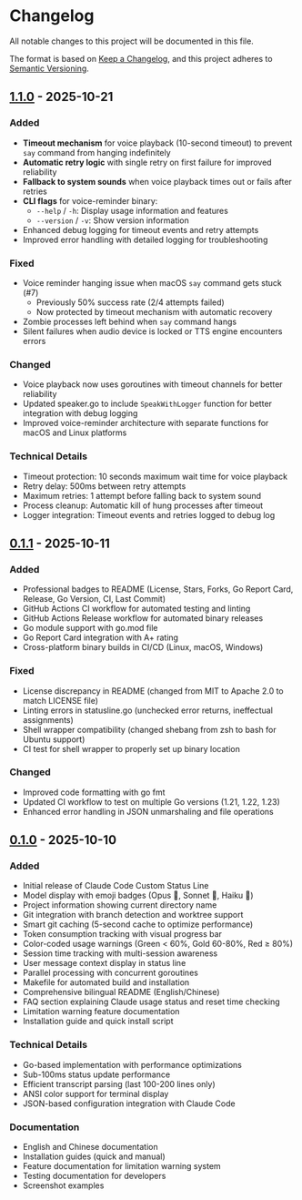 # Changelog

All notable changes to this project will be documented in this file.

The format is based on [Keep a Changelog](https://keepachangelog.com/en/1.0.0/),
and this project adheres to [Semantic Versioning](https://semver.org/spec/v2.0.0.html).

## [1.1.0] - 2025-10-21

### Added
- **Timeout mechanism** for voice playback (10-second timeout) to prevent `say` command from hanging indefinitely
- **Automatic retry logic** with single retry on first failure for improved reliability
- **Fallback to system sounds** when voice playback times out or fails after retries
- **CLI flags** for voice-reminder binary:
  - `--help` / `-h`: Display usage information and features
  - `--version` / `-v`: Show version information
- Enhanced debug logging for timeout events and retry attempts
- Improved error handling with detailed logging for troubleshooting

### Fixed
- Voice reminder hanging issue when macOS `say` command gets stuck (#7)
  - Previously 50% success rate (2/4 attempts failed)
  - Now protected by timeout mechanism with automatic recovery
- Zombie processes left behind when `say` command hangs
- Silent failures when audio device is locked or TTS engine encounters errors

### Changed
- Voice playback now uses goroutines with timeout channels for better reliability
- Updated speaker.go to include `SpeakWithLogger` function for better integration with debug logging
- Improved voice-reminder architecture with separate functions for macOS and Linux platforms

### Technical Details
- Timeout protection: 10 seconds maximum wait time for voice playback
- Retry delay: 500ms between retry attempts
- Maximum retries: 1 attempt before falling back to system sound
- Process cleanup: Automatic kill of hung processes after timeout
- Logger integration: Timeout events and retries logged to debug log

## [0.1.1] - 2025-10-11

### Added
- Professional badges to README (License, Stars, Forks, Go Report Card, Release, Go Version, CI, Last Commit)
- GitHub Actions CI workflow for automated testing and linting
- GitHub Actions Release workflow for automated binary releases
- Go module support with go.mod file
- Go Report Card integration with A+ rating
- Cross-platform binary builds in CI/CD (Linux, macOS, Windows)

### Fixed
- License discrepancy in README (changed from MIT to Apache 2.0 to match LICENSE file)
- Linting errors in statusline.go (unchecked error returns, ineffectual assignments)
- Shell wrapper compatibility (changed shebang from zsh to bash for Ubuntu support)
- CI test for shell wrapper to properly set up binary location

### Changed
- Improved code formatting with go fmt
- Updated CI workflow to test on multiple Go versions (1.21, 1.22, 1.23)
- Enhanced error handling in JSON unmarshaling and file operations

## [0.1.0] - 2025-10-10

### Added
- Initial release of Claude Code Custom Status Line
- Model display with emoji badges (Opus 💛, Sonnet 💠, Haiku 🌸)
- Project information showing current directory name
- Git integration with branch detection and worktree support
- Smart git caching (5-second cache to optimize performance)
- Token consumption tracking with visual progress bar
- Color-coded usage warnings (Green < 60%, Gold 60-80%, Red ≥ 80%)
- Session time tracking with multi-session awareness
- User message context display in status line
- Parallel processing with concurrent goroutines
- Makefile for automated build and installation
- Comprehensive bilingual README (English/Chinese)
- FAQ section explaining Claude usage status and reset time checking
- Limitation warning feature documentation
- Installation guide and quick install script

### Technical Details
- Go-based implementation with performance optimizations
- Sub-100ms status update performance
- Efficient transcript parsing (last 100-200 lines only)
- ANSI color support for terminal display
- JSON-based configuration integration with Claude Code

### Documentation
- English and Chinese documentation
- Installation guides (quick and manual)
- Feature documentation for limitation warning system
- Testing documentation for developers
- Screenshot examples

[1.1.0]: https://github.com/howie/claude-code-omystatusline/releases/tag/v1.1.0
[0.1.1]: https://github.com/howie/claude-code-omystatusline/releases/tag/v0.1.1
[0.1.0]: https://github.com/howie/claude-code-omystatusline/releases/tag/v0.1.0
